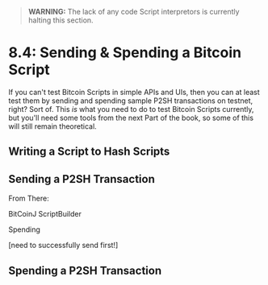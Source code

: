 > **WARNING:** The lack of any code Script interpretors is currently halting this section.

# 8.4: Sending & Spending a Bitcoin Script

If you can't test Bitcoin Scripts in simple APIs and UIs, then you can at least test them by sending and spending sample P2SH transactions on testnet, right? Sort of. This _is_ what you need to do to test Bitcoin Scripts currently, but you'll need some tools from the next Part of the book, so some of this will still remain theoretical.

## Writing a Script to Hash Scripts

## Sending a P2SH Transaction


From There:

BitCoinJ ScriptBuilder

Spending

[need to successfully send first!]

## Spending a P2SH Transaction

